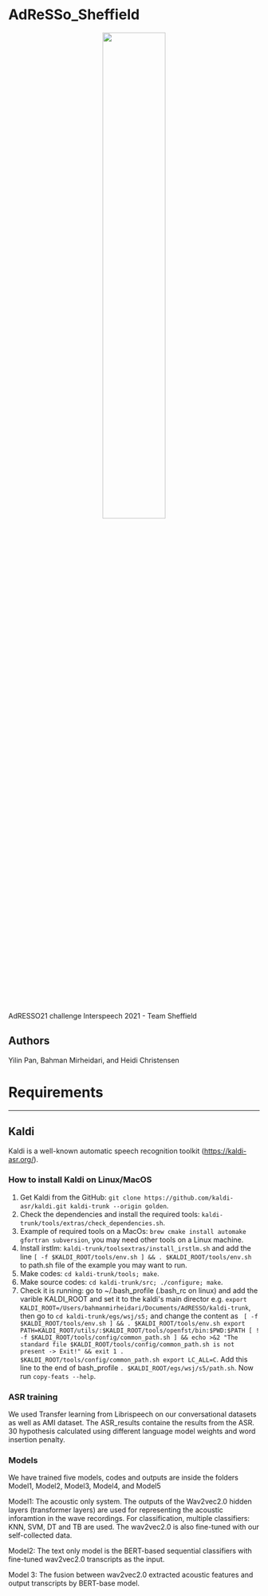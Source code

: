 # AdReSSo_Sheffield

<p align="center"><img width="50%" src="image.gif" /></p>  
AdRESSO21 challenge Interspeech 2021 - Team Sheffield

Authors 
----------
Yilin Pan, Bahman Mirheidari, and Heidi Christensen 

# Requirements
----------   
## Kaldi
Kaldi is a well-known automatic speech recognition toolkit (https://kaldi-asr.org/).

### How to install Kaldi on Linux/MacOS 
1. Get Kaldi from the GitHub: ``git clone https://github.com/kaldi-asr/kaldi.git kaldi-trunk --origin golden``.
2. Check the dependencies and install the required tools: ``kaldi-trunk/tools/extras/check_dependencies.sh``.
3. Example of required tools on a MacOs: ``brew cmake install automake gfortran subversion``, you may need other tools on a Linux machine.
4. Install irstlm: ``kaldi-trunk/toolsextras/install_irstlm.sh`` and add the line  ``[ -f $KALDI_ROOT/tools/env.sh ] && . $KALDI_ROOT/tools/env.sh`` to path.sh file of the example you may want to run.
5. Make codes: ``cd kaldi-trunk/tools; make``. 
6. Make source codes: ``cd kaldi-trunk/src; ./configure; make``. 
7. Check it is running: go to ~/.bash_profile (.bash_rc on linux) and add the varible KALDI_ROOT and set it to the kaldi's main director e.g. ``export KALDI_ROOT=/Users/bahmanmirheidari/Documents/AdRESSO/kaldi-trunk``, then go to ``cd kaldi-trunk/egs/wsj/s5;`` and change the content as ``
[ -f $KALDI_ROOT/tools/env.sh ] && . $KALDI_ROOT/tools/env.sh
export PATH=KALDI_ROOT/utils/:$KALDI_ROOT/tools/openfst/bin:$PWD:$PATH
[ ! -f $KALDI_ROOT/tools/config/common_path.sh ] && echo >&2 "The standard file $KALDI_ROOT/tools/config/common_path.sh is not present -> Exit!" && exit 1
. $KALDI_ROOT/tools/config/common_path.sh
export LC_ALL=C``. Add this line to the end of bash_profile ``. $KALDI_ROOT/egs/wsj/s5/path.sh``. Now run ``copy-feats --help``.
  

### ASR training
We used Transfer learning from Librispeech on our conversational datasets as well as AMI dataset.
The ASR_results containe the results from the ASR. 30 hypothesis calculated using different language model weights and word insertion penalty.


### Models
We have trained five models, codes and outputs are inside the folders Model1, Model2, Model3, Model4, and Model5


Model1: The acoustic only system. The outputs of the Wav2vec2.0 hidden layers (transformer layers) are used for representing the acoustic inforamtion in the wave recordings. For classification, multiple classifiers: KNN, SVM, DT and TB are used. The wav2vec2.0 is also fine-tuned with our self-collected data. 

Model2: The text only model is the BERT-based sequential classifiers with fine-tuned wav2vec2.0 transcripts as the input. 

Model 3: The fusion between wav2vec2.0 extracted acoustic features and output transcripts by BERT-base model.





 
